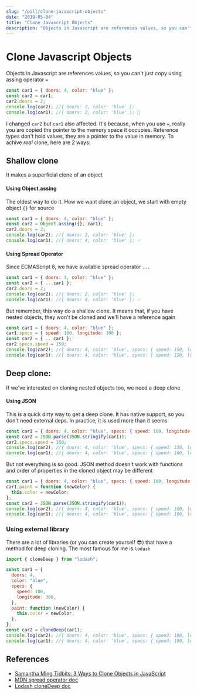```yaml
---
slug: "/pill/clone-javascript-objects"
date: "2019-05-04"
title: "Clone Javascript Objects"
description: "Objects in Javascript are references values, so you can't just copy using assing operator `=`"
---
```


# Clone Javascript Objects

Objects in Javascript are references values, so you can't just copy using assing operator `=`

```js
const car1 = { doors: 4, color: "blue" };
const car2 = car1;
car2.doors = 2;
console.log(car2); //{ doors: 2, color: 'blue' };
console.log(car1); //{ doors: 2, color: 'blue' }; 👀
```

I changed `car2` but `car1` also affected. It's because, when you use `=`, really you are copied the pointer to the memory space it occupies. Reference types don't hold values, they are a pointer to the value in memory. To achive _real_ clone, here are 2 ways:

## Shallow clone

It makes a superficial clone of an object

#### Using Object.assing

The oldest way to do it. How we want clone an object, we start with empty object `{}` for source

```js
const car1 = { doors: 4, color: "blue" };
const car2 = Object.assing({}, car1);
car2.doors = 2;
console.log(car2); //{ doors: 2, color: 'blue' };
console.log(car1); //{ doors: 4, color: 'blue' }; ✅
```

#### Using Spread Operator

Since ECMAScript 6, we have available spread operator `...`

```js
const car1 = { doors: 4, color: "blue" };
const car2 = { ...car1 };
car2.doors = 2;
console.log(car2); //{ doors: 2, color: 'blue' };
console.log(car1); //{ doors: 4, color: 'blue' }; ✅
```

But remember, this way do a shallow clone. It means that, if you have nested objects, they won't be cloned and we'll have a reference again

```js
const car1 = { doors: 4, color: "blue" };
car1.specs = { speed: 100, longitude: 300 };
const car2 = { ...car1 };
car2.specs.speed = 150;
console.log(car2); //{ doors: 4, color: 'blue', specs: { speed: 150, longitude: 100} };
console.log(car1); //{ doors: 4, color: 'blue', specs: { speed: 150, longitude: 100} };  👀
```

## Deep clone:

If we've interested on cloning nested objects too, we need a deep clone

#### Using JSON

This is a quick dirty way to get a deep clone. It has native support, so you don't need external deps. In practice, it is used more than it seems

```js
const car1 = { doors: 4, color: "blue", specs: { speed: 100, longitude: 300 } };
const car2 = JSON.parse(JSON.stringify(car1));
car2.specs.speed = 150;
console.log(car2); //{ doors: 4, color: 'blue', specs: { speed: 150, longitude: 100} };
console.log(car1); //{ doors: 4, color: 'blue', specs: { speed: 100, longitude: 100} };  ✅
```

But not everything is so good. JSON method doesn't work with functions and order of properties in the cloned object may be different

```js
const car1 = { doors: 4, color: "blue", specs: { speed: 100, longitude: 300 } };
car1.paint = function (newColor) {
  this.color = newColor;
};
const car2 = JSON.parse(JSON.stringify(car1));
console.log(car2); //{ doors: 4, color: 'blue', specs: { speed: 100, longitude: 100}, paint: f };
console.log(car1); //{ doors: 4, color: 'blue', specs: { speed: 100, longitude: 100} };  👀
```

### Using external library

There are a lot of libraries (or you can create yourself 😎) that have a method for deep cloning. The most famous for me is `lodash`

```js
import { cloneDeep } from "lodash";

const car1 = {
  doors: 4,
  color: "blue",
  specs: {
    speed: 100,
    longitude: 300,
  },
  paint: function (newColor) {
    this.color = newColor;
  },
};
const car2 = cloneDeep(car1);
console.log(car2); //{ doors: 4, color: 'blue', specs: { speed: 100, longitude: 100}, paint: f };
console.log(car1); //{ doors: 4, color: 'blue', specs: { speed: 100, longitude: 100}, paint: f };  ✅
```

## References

- [Samantha Ming Tidbits: 3 Ways to Clone Objects in JavaScript](https://www.samanthaming.com/tidbits/70-3-ways-to-clone-objects/)
- [MDN spread operator doc](https://developer.mozilla.org/en-US/docs/Web/JavaScript/Reference/Operators/Spread_syntax)
- [Lodash cloneDeep doc](https://lodash.com/docs/4.17.15#cloneDeep)
